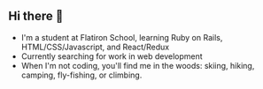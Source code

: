 ## Hi there 👋

<!--
**slaydenriley/slaydenriley** is a ✨ _special_ ✨ repository because its `README.md` (this file) appears on your GitHub profile.

Here are some ideas to get you started:

- 🔭 I’m currently working on ...
- 🌱 I’m currently learning ...
- 👯 I’m looking to collaborate on ...
- 🤔 I’m looking for help with ...
- 💬 Ask me about ...
- 📫 How to reach me: ...
- 😄 Pronouns: ...
- ⚡ Fun fact: ...
-->
- I'm a student at Flatiron School, learning Ruby on Rails, HTML/CSS/Javascript, and React/Redux
- Currently searching for work in web development
- When I'm not coding, you'll find me in the woods: skiing, hiking, camping, fly-fishing, or climbing.
